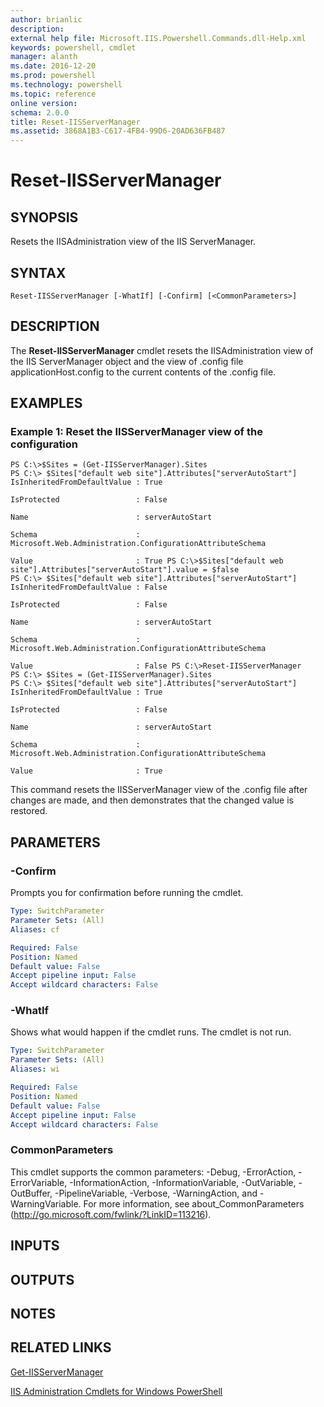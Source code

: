 ```yaml
---
author: brianlic
description: 
external help file: Microsoft.IIS.Powershell.Commands.dll-Help.xml
keywords: powershell, cmdlet
manager: alanth
ms.date: 2016-12-20
ms.prod: powershell
ms.technology: powershell
ms.topic: reference
online version: 
schema: 2.0.0
title: Reset-IISServerManager
ms.assetid: 3868A1B3-C617-4FB4-99D6-20AD636FB487
---
```


# Reset-IISServerManager

## SYNOPSIS
Resets the IISAdministration view of the IIS ServerManager.

## SYNTAX

```
Reset-IISServerManager [-WhatIf] [-Confirm] [<CommonParameters>]
```

## DESCRIPTION
The **Reset-IISServerManager** cmdlet resets the IISAdministration view of the IIS ServerManager object and the view of .config file applicationHost.config to the current contents of the .config file.

## EXAMPLES

### Example 1: Reset the IISServerManager view of the configuration
```
PS C:\>$Sites = (Get-IISServerManager).Sites
PS C:\> $Sites["default web site"].Attributes["serverAutoStart"]
IsInheritedFromDefaultValue : True

IsProtected                 : False

Name                        : serverAutoStart

Schema                      : Microsoft.Web.Administration.ConfigurationAttributeSchema

Value                       : True PS C:\>$Sites["default web site"].Attributes["serverAutoStart"].value = $false
PS C:\> $Sites["default web site"].Attributes["serverAutoStart"]
IsInheritedFromDefaultValue : False

IsProtected                 : False

Name                        : serverAutoStart

Schema                      : Microsoft.Web.Administration.ConfigurationAttributeSchema

Value                       : False PS C:\>Reset-IISServerManager
PS C:\> $Sites = (Get-IISServerManager).Sites
PS C:\> $Sites["default web site"].Attributes["serverAutoStart"]
IsInheritedFromDefaultValue : True

IsProtected                 : False

Name                        : serverAutoStart

Schema                      : Microsoft.Web.Administration.ConfigurationAttributeSchema

Value                       : True
```

This command resets the IISServerManager view of the .config file after changes are made, and then demonstrates that the changed value is restored.

## PARAMETERS

### -Confirm
Prompts you for confirmation before running the cmdlet.

```yaml
Type: SwitchParameter
Parameter Sets: (All)
Aliases: cf

Required: False
Position: Named
Default value: False
Accept pipeline input: False
Accept wildcard characters: False
```

### -WhatIf
Shows what would happen if the cmdlet runs.
The cmdlet is not run.

```yaml
Type: SwitchParameter
Parameter Sets: (All)
Aliases: wi

Required: False
Position: Named
Default value: False
Accept pipeline input: False
Accept wildcard characters: False
```

### CommonParameters
This cmdlet supports the common parameters: -Debug, -ErrorAction, -ErrorVariable, -InformationAction, -InformationVariable, -OutVariable, -OutBuffer, -PipelineVariable, -Verbose, -WarningAction, and -WarningVariable. For more information, see about_CommonParameters (http://go.microsoft.com/fwlink/?LinkID=113216).

## INPUTS

## OUTPUTS

## NOTES

## RELATED LINKS

[Get-IISServerManager](./Get-IISServerManager.md)

[IIS Administration Cmdlets for Windows PowerShell](./index.md)

